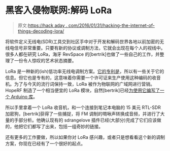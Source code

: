 # 黑客入侵物联网:解码 LoRa

> 原文:[https://hack aday . com/2016/01/31/hacking-the-internet-of-things-decoding-lora/](https://hackaday.com/2016/01/31/hacking-the-internet-of-things-decoding-lora/)

将软件定义无线电(SDR)工具交到社区手中对于开发和解码世界各地以前加密的无线电信号非常重要。只要有新的协议或调制方法，它就会出现在每个人的视线中。很多人都在研究 LoRa，海牙 RevSpace 的[bertrik]也做了一些自己的工作，并整理了一份令人惊叹的艺术状态摘要。

LoRa 是一种新的(ish)低功率无线电调制方案。[它的专利是](https://www.google.com/patents/US7791415)，所以有一些关于它的信息。但它也是专有的，这意味着你需要一个许可证来生产使用这种编码的收音机。为了与今天的流行词保持一致，LoRa 被作为物联网的广域网进行营销。HopeRF 制造了一个相当便宜的 LoRa 模块，自然[bertrik]已经[为使用它编写了一个 Arduino 库](https://github.com/bertrik/loratest)。

所以手里拿着一个 LoRa 收音机，和一个连接到笔记本电脑的 15 美元 RTL-SDR 加密狗，[bertrik]获得了一些捕捉，将 FM 调制的啁啾声转换成音频，并进行了大量的手部分析。他确认现有的 sdrangelove 插件已经(大部分)完成了它们应该做的，他把它们都写了出来，包括一组奇妙的链接。

还有更多的工作要做，所以如果你对 LoRa 感兴趣，或者只是想看看这个新的调制方案，你现在已经有了一个很好的起点。